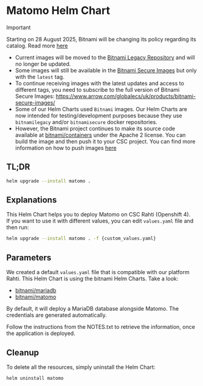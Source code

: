 # Matomo Helm Chart

> [!IMPORTANT]  
> Starting on 28 August 2025, Bitnami will be changing its policy regarding its catalog. Read more [here](https://github.com/bitnami/containers/issues/83267)  
> - Current images will be moved to the [Bitnami Legacy Repository](https://hub.docker.com/u/bitnamilegacy) and will no longer be updated.  
> - Some images will still be available in the [Bitnami Secure Images](https://hub.docker.com/u/bitnamisecure) but only with the `latest` tag.  
> - To continue receiving images with the latest updates and access to different tags, you need to subscribe to the full version of Bitnami Secure Images: https://www.arrow.com/globalecs/uk/products/bitnami-secure-images/  
> - Some of our Helm Charts used `Bitnami` images. Our Helm Charts are now intended for testing/development purposes because they use `bitnamilegacy` and/or `bitnamisecure` docker repositories.  
> - However, the Bitnami project continues to make its source code available at [bitnami/containers](https://github.com/bitnami/containers) under the Apache 2 license. You can build the image and then push it to your CSC project. You can find more information on how to push images [here](https://docs.csc.fi/cloud/rahti/images/Using_Rahti_integrated_registry/)

## TL;DR
```sh
helm upgrade --install matomo .
```

## Explanations
This Helm Chart helps you to deploy Matomo on CSC Rahti (Openshift 4).  
If you want to use it with different values, you can edit `values.yaml` file and then run:  
```sh
helm upgrade --install matomo . -f {custom_values.yaml}
```

## Parameters
We created a default `values.yaml` file that is compatible with our platform Rahti. This Helm Chart is using the bitnami Helm Charts. Take a look:
- [bitnami/mariadb](https://github.com/bitnami/charts/tree/main/bitnami/mariadb)
- [bitnami/matomo](https://github.com/bitnami/charts/tree/main/bitnami/matomo)

By default, it will deploy a MariaDB database alongside Matomo. The credentials are generated automatically.

Follow the instructions from the NOTES.txt to retrieve the information, once the application is deployed.

## Cleanup
To delete all the resources, simply uninstall the Helm Chart:
```sh
helm uninstall matomo
```